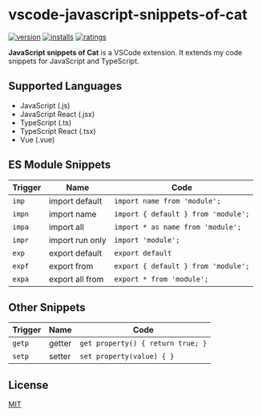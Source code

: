 # vscode-javascript-snippets-of-cat

[![version](https://vsmarketplacebadge.apphb.com/version/zskycat.javascript-snippets-of-cat.svg)](https://marketplace.visualstudio.com/items?itemName=zskycat.javascript-snippets-of-cat)
[![installs](https://vsmarketplacebadge.apphb.com/installs/zskycat.javascript-snippets-of-cat.svg)](https://marketplace.visualstudio.com/items?itemName=zskycat.javascript-snippets-of-cat)
[![ratings](https://vsmarketplacebadge.apphb.com/rating/zskycat.javascript-snippets-of-cat.svg)](https://marketplace.visualstudio.com/items?itemName=zskycat.javascript-snippets-of-cat)

**JavaScript snippets of Cat** is a VSCode extension. It extends my code snippets for JavaScript and TypeScript.

## Supported Languages

-   JavaScript (.js)
-   JavaScript React (.jsx)
-   TypeScript (.ts)
-   TypeScript React (.tsx)
-   Vue (.vue)

## ES Module Snippets

| Trigger | Name            | Code                                |
| ------- | --------------- | ----------------------------------- |
| `imp`   | import default  | `import name from 'module';`        |
| `impn`  | import name     | `import { default } from 'module';` |
| `impa`  | import all      | `import * as name from 'module';`   |
| `impr`  | import run only | `import 'module';`                  |
| `exp`   | export default  | `export default`                    |
| `expf`  | export from     | `export { default } from 'module';` |
| `expa`  | export all from | `export * from 'module';`           |

## Other Snippets

| Trigger | Name   | Code                              |
| ------- | ------ | --------------------------------- |
| `getp`  | getter | `get property() { return true; }` |
| `setp`  | setter | `set property(value) { }`         |

## License

[MIT](https://github.com/ZSkycat/vscode-javascript-snippets-of-cat/blob/master/LICENSE)
